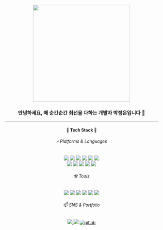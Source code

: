 <p align="center"><img style="height: 320px;" src="https://github.com/jungeunevepark/jungeunevepark/assets/101235186/3c7ba629-a1ab-49b5-9d5d-fd2cb4bb9605"></p>

<h3 align="center">안녕하세요, 매 순간순간 최선을 다하는 개발자 박정은입니다 👋</h3>
<hr>
<h4 style="font-weight: bold" align="center"> 🌱 Tech Stack 🌱 </h4>
<h6 align="center"> ⚡ Platforms & Languages </h6>
  <div align="center">
    <img src="https://img.shields.io/badge/Java-007396?style=flat&logo=Java&logoColor=white" />
    <img src="https://img.shields.io/badge/Python-3776AB?style=flat&logo=Python&logoColor=white"/>
  	<img src="https://img.shields.io/badge/HTML5-E34F26?style=flat&logo=HTML5&logoColor=white" />
  	<img src="https://img.shields.io/badge/CSS3-1572B6?style=flat&logo=CSS3&logoColor=white" />
    <img src="https://img.shields.io/badge/JS-F7DF1E?style=flat&logo=javascript&logoColor=white"/>
    <img src="https://img.shields.io/badge/Spring-6DB33F?style=flat&logo=Spring&logoColor=white"/>
  </div>
  <div align="center">
    <img src="https://img.shields.io/badge/Django-092E20?style=flat&logo=django&logoColor=white"/>
    <img src="https://img.shields.io/badge/SpringBoot-6DB33F?style=flat&logo=SpringBoot&logoColor=white"/>
    <img src="https://img.shields.io/badge/Bootstrap-7952B3?style=flat&logo=Bootstrap&logoColor=white"/>
    <img src="https://img.shields.io/badge/MySQL-4479A1?style=flat&logo=MySQL&logoColor=white"/>
    <img src="https://img.shields.io/badge/AWS-232F3E?style=flat&logo=amazonaws&logoColor=white"/>
  </div>
<h6 align="center"> 🛠️ Tools </h6>
<div align="center">
    <img src="https://img.shields.io/badge/Eclipse IDE-2C2255?style=flat&logo=eclipseide&logoColor=white"/>
    <img src="https://img.shields.io/badge/Visual Studio Code-007ACC?style=flat&logo=visualstudiocode&logoColor=white"/>
    <img src="https://img.shields.io/badge/PyCharm-000000?style=flat&logo=pycharm&logoColor=white"/>
    <img src="https://img.shields.io/badge/Intellij-000000?style=flat&logo=intellijidea&logoColor=white"/>
    <img src="https://img.shields.io/badge/Tomcat-F8DC75?style=flat&logo=apachetomcat&logoColor=white"/>
    <img src="https://img.shields.io/badge/GitHub-181717?style=flat&logo=github&logoColor=white"/>
  </div>

<h6 align="center"> 📫 SNS & Portfolio </h6>
<div align="center">
    <a href="https://evecomcom.tistory.com">
      <img src="https://img.shields.io/badge/Blog-eb531f?style=flat&logo=tistory&logoColor=white"/>
    </a>
    <img href="" src="https://img.shields.io/badge/Portfolio-ff69b4?style=flat&logo=aerlingus&logoColor=white"/>
    <a href="mailto:evecomcom98@naver.com" target="_blank">
    <img src=https://img.shields.io/badge/Mail-2DB400.svg?&style=flat-square&logo=Gmail&logoColor=white alt=gitlab style="margin-bottom: 5px" /></a>
</div>
<!--
**jungeunevepark/jungeunevepark** is a ✨ _special_ ✨ repository because its `README.md` (this file) appears on your GitHub profile.

Here are some ideas to get you started:

- 🔭 I’m currently working on ...
- 🌱 I’m currently learning ...
- 👯 I’m looking to collaborate on ...
- 🤔 I’m looking for help with ...
- 💬 Ask me about ...
- 📫 How to reach me: ...
- 😄 Pronouns: ...
- ⚡ Fun fact: ...
-->
